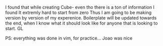 I found that while creating Cube- even tho there is a ton of information 
 I found It extremly hard to start from zero
 Thus I am going to be making version by version 
 of my experenice. 
 Boilerplate will be updated towards the end, when I know what it should look like for anyone that is looking to start.
 GL

PS: everything was done in vim, for practice...
Joao was nice
